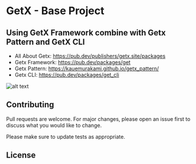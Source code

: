 # GetX - Base Project 

## Using GetX Framework combine with Getx Pattern and GetX CLI

 - All About Getx: https://pub.dev/publishers/getx.site/packages
 - Getx Framework: https://pub.dev/packages/get
 - Getx Pattern: https://kauemurakami.github.io/getx_pattern/
 - Getx CLI: https://pub.dev/packages/get_cli

![alt text](https://github.com/haphu4247/base/tree/main/assets/images/base_diagram.jpg?raw=true)

 ## Contributing
Pull requests are welcome. For major changes, please open an issue first to discuss what you would like to change.

Please make sure to update tests as appropriate.

## License
